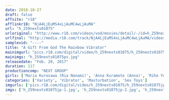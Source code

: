 ```yaml
---
date: 2018-10-27
draft: false
affsite: "r18"
afflinkr18: "NjA4LjEuMS4xLjAuMC4wLjAuMA"
url: "h_259nexts01075"
urloriginal: "http://www.r18.com/videos/vod/movies/detail/-/id=h_259nexts01075"
urlfinal: "http://media.r18.com/track/NjA4LjEuMS4xLjAuMC4wLjAuMA/videos/vod/movies/detail/-/id=h_259nexts01075"
samplevid: "----"
title: "A Gift From God The Rainbow Vibrator"
mainimgurl: "pics.r18.com/digital/video/h_259nexts01075/h_259nexts01075ps.jpg"
mainimgs: "h_259nexts01075ps.jpg"
releasedate: "Feb. 28, 2017"
duration: 117
productioncomp: "NEXT GROUP"
girls: ['Maria Kurosawa (Ria Nanami)', 'Anna Kuramoto (Anna)', 'Riho Yutzuki', 'Aya Matsuyuki', 'Maika Nishimura', 'Miu Tsuji', 'Sara Otokawa', 'Aina Uehara', 'Yuki Mochida']
categories: ['Variety', 'Vibrator', 'Masturbation', 'Sex Toys']
imgurls: ['pics.r18.com/digital/video/h_259nexts01075/h_259nexts01075jp-1.jpg', 'pics.r18.com/digital/video/h_259nexts01075/h_259nexts01075jp-2.jpg', 'pics.r18.com/digital/video/h_259nexts01075/h_259nexts01075jp-3.jpg', 'pics.r18.com/digital/video/h_259nexts01075/h_259nexts01075jp-4.jpg', 'pics.r18.com/digital/video/h_259nexts01075/h_259nexts01075jp-5.jpg', 'pics.r18.com/digital/video/h_259nexts01075/h_259nexts01075jp-6.jpg', 'pics.r18.com/digital/video/h_259nexts01075/h_259nexts01075jp-7.jpg', 'pics.r18.com/digital/video/h_259nexts01075/h_259nexts01075jp-8.jpg', 'pics.r18.com/digital/video/h_259nexts01075/h_259nexts01075jp-9.jpg', 'pics.r18.com/digital/video/h_259nexts01075/h_259nexts01075jp-10.jpg', 'pics.r18.com/digital/video/h_259nexts01075/h_259nexts01075jp-11.jpg', 'pics.r18.com/digital/video/h_259nexts01075/h_259nexts01075jp-12.jpg', 'pics.r18.com/digital/video/h_259nexts01075/h_259nexts01075jp-13.jpg', 'pics.r18.com/digital/video/h_259nexts01075/h_259nexts01075jp-14.jpg', 'pics.r18.com/digital/video/h_259nexts01075/h_259nexts01075jp-15.jpg', 'pics.r18.com/digital/video/h_259nexts01075/h_259nexts01075jp-16.jpg', 'pics.r18.com/digital/video/h_259nexts01075/h_259nexts01075jp-17.jpg', 'pics.r18.com/digital/video/h_259nexts01075/h_259nexts01075jp-18.jpg', 'pics.r18.com/digital/video/h_259nexts01075/h_259nexts01075jp-19.jpg', 'pics.r18.com/digital/video/h_259nexts01075/h_259nexts01075jp-20.jpg']
imgs: ['h_259nexts01075jp-1.jpg', 'h_259nexts01075jp-2.jpg', 'h_259nexts01075jp-3.jpg', 'h_259nexts01075jp-4.jpg', 'h_259nexts01075jp-5.jpg', 'h_259nexts01075jp-6.jpg', 'h_259nexts01075jp-7.jpg', 'h_259nexts01075jp-8.jpg', 'h_259nexts01075jp-9.jpg', 'h_259nexts01075jp-10.jpg', 'h_259nexts01075jp-11.jpg', 'h_259nexts01075jp-12.jpg', 'h_259nexts01075jp-13.jpg', 'h_259nexts01075jp-14.jpg', 'h_259nexts01075jp-15.jpg', 'h_259nexts01075jp-16.jpg', 'h_259nexts01075jp-17.jpg', 'h_259nexts01075jp-18.jpg', 'h_259nexts01075jp-19.jpg', 'h_259nexts01075jp-20.jpg']
---
```


